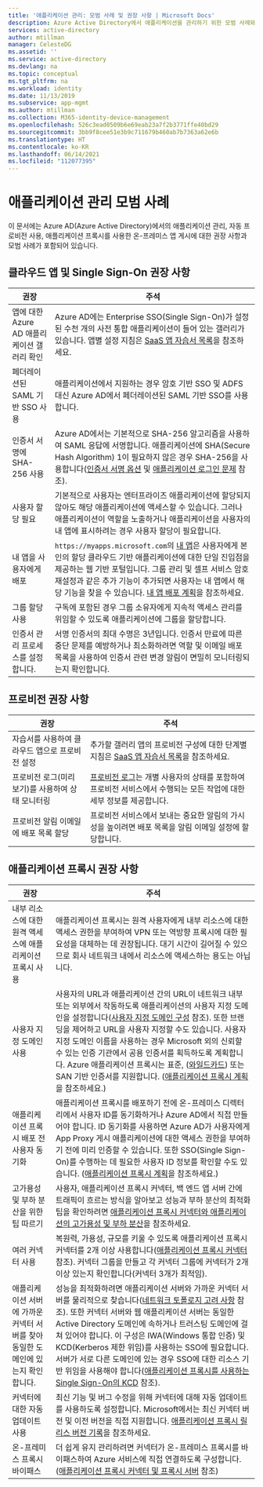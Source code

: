 ```yaml
---
title: '애플리케이션 관리: 모범 사례 및 권장 사항 | Microsoft Docs'
description: Azure Active Directory에서 애플리케이션을 관리하기 위한 모범 사례와 권장 사항을 알아봅니다. 애플리케이션 프록시를 사용하여 온-프레미스 앱을 자동으로 프로비전 및 게시하는 방법을 알아봅니다.
services: active-directory
author: mtillman
manager: CelesteDG
ms.assetid: ''
ms.service: active-directory
ms.devlang: na
ms.topic: conceptual
ms.tgt_pltfrm: na
ms.workload: identity
ms.date: 11/13/2019
ms.subservice: app-mgmt
ms.author: mtillman
ms.collection: M365-identity-device-management
ms.openlocfilehash: 526c3ead0509b6e69eab23a7f2b3771ffe40bd29
ms.sourcegitcommit: 3bb9f8cee51e3b9c711679b460ab7b7363a62e6b
ms.translationtype: HT
ms.contentlocale: ko-KR
ms.lasthandoff: 06/14/2021
ms.locfileid: "112077395"
---
```

# <a name="application-management-best-practices"></a>애플리케이션 관리 모범 사례

이 문서에는 Azure AD(Azure Active Directory)에서의 애플리케이션 관리, 자동 프로비전 사용, 애플리케이션 프록시를 사용한 온-프레미스 앱 게시에 대한 권장 사항과 모범 사례가 포함되어 있습니다.

## <a name="cloud-app-and-single-sign-on-recommendations"></a>클라우드 앱 및 Single Sign-On 권장 사항
| 권장 | 주석 |
| --- | --- |
| 앱에 대한 Azure AD 애플리케이션 갤러리 확인  | Azure AD에는 Enterprise SSO(Single Sign-On)가 설정된 수천 개의 사전 통합 애플리케이션이 들어 있는 갤러리가 있습니다. 앱별 설정 지침은 [SaaS 앱 자습서 목록](../saas-apps/tutorial-list.md)을 참조하세요.  | 
| 페더레이션된 SAML 기반 SSO 사용  | 애플리케이션에서 지원하는 경우 암호 기반 SSO 및 ADFS 대신 Azure AD에서 페더레이션된 SAML 기반 SSO를 사용합니다.  | 
| 인증서 서명에 SHA-256 사용  | Azure AD에서는 기본적으로 SHA-256 알고리즘을 사용하여 SAML 응답에 서명합니다. 애플리케이션에 SHA(Secure Hash Algorithm) 1이 필요하지 않은 경우 SHA-256을 사용합니다([인증서 서명 옵션](certificate-signing-options.md) 및 [애플리케이션 로그인 문제](application-sign-in-problem-application-error.md) 참조).  | 
| 사용자 할당 필요  | 기본적으로 사용자는 엔터프라이즈 애플리케이션에 할당되지 않아도 해당 애플리케이션에 액세스할 수 있습니다. 그러나 애플리케이션이 역할을 노출하거나 애플리케이션을 사용자의 내 앱에 표시하려는 경우 사용자 할당이 필요합니다.  | 
| 내 앱을 사용자에게 배포 | `https://myapps.microsoft.com`의 [내 앱](end-user-experiences.md)은 사용자에게 본인의 할당 클라우드 기반 애플리케이션에 대한 단일 진입점을 제공하는 웹 기반 포털입니다. 그룹 관리 및 셀프 서비스 암호 재설정과 같은 추가 기능이 추가되면 사용자는 내 앱에서 해당 기능을 찾을 수 있습니다. [내 앱 배포 계획](my-apps-deployment-plan.md)을 참조하세요.
| 그룹 할당 사용  | 구독에 포함된 경우 그룹 소유자에게 지속적 액세스 관리를 위임할 수 있도록 애플리케이션에 그룹을 할당합니다.  | 
| 인증서 관리 프로세스를 설정합니다. | 서명 인증서의 최대 수명은 3년입니다. 인증서 만료에 따른 중단 문제를 예방하거나 최소화하려면 역할 및 이메일 배포 목록을 사용하여 인증서 관련 변경 알림이 면밀히 모니터링되는지 확인합니다. |

## <a name="provisioning-recommendations"></a>프로비전 권장 사항
| 권장 | 주석 |
| --- | --- |
| 자습서를 사용하여 클라우드 앱으로 프로비전 설정 | 추가할 갤러리 앱의 프로비전 구성에 대한 단계별 지침은 [SaaS 앱 자습서 목록](../saas-apps/tutorial-list.md)을 참조하세요. |
| 프로비전 로그(미리 보기)를 사용하여 상태 모니터링 | [프로비전 로그](../reports-monitoring/concept-provisioning-logs.md?context=azure/active-directory/manage-apps/context/manage-apps-context)는 개별 사용자의 상태를 포함하여 프로비전 서비스에서 수행되는 모든 작업에 대한 세부 정보를 제공합니다. |
| 프로비전 알림 이메일에 배포 목록 할당 | 프로비전 서비스에서 보내는 중요한 알림의 가시성을 높이려면 배포 목록을 알림 이메일 설정에 할당합니다. |


## <a name="application-proxy-recommendations"></a>애플리케이션 프록시 권장 사항
| 권장 | 주석 |
| --- | --- |
| 내부 리소스에 대한 원격 액세스에 애플리케이션 프록시 사용 | 애플리케이션 프록시는 원격 사용자에게 내부 리소스에 대한 액세스 권한을 부여하여 VPN 또는 역방향 프록시에 대한 필요성을 대체하는 데 권장됩니다. 대기 시간이 길어질 수 있으므로 회사 네트워크 내에서 리소스에 액세스하는 용도는 아닙니다.
| 사용자 지정 도메인 사용 | 사용자의 URL과 애플리케이션 간의 URL이 네트워크 내부 또는 외부에서 작동하도록 애플리케이션의 사용자 지정 도메인을 설정합니다([사용자 지정 도메인 구성](../app-proxy/application-proxy-configure-custom-domain.md) 참조). 또한 브랜딩을 제어하고 URL을 사용자 지정할 수도 있습니다.  사용자 지정 도메인 이름을 사용하는 경우 Microsoft 외의 신뢰할 수 있는 인증 기관에서 공용 인증서를 획득하도록 계획합니다. Azure 애플리케이션 프록시는 표준, ([와일드카드](../app-proxy/application-proxy-wildcard.md)) 또는 SAN 기반 인증서를 지원합니다. ([애플리케이션 프록시 계획](../app-proxy/application-proxy-deployment-plan.md)을 참조하세요.) |
| 애플리케이션 프록시 배포 전 사용자 동기화 | 애플리케이션 프록시를 배포하기 전에 온-프레미스 디렉터리에서 사용자 ID를 동기화하거나 Azure AD에서 직접 만들어야 합니다. ID 동기화를 사용하면 Azure AD가 사용자에게 App Proxy 게시 애플리케이션에 대한 액세스 권한을 부여하기 전에 미리 인증할 수 있습니다. 또한 SSO(Single Sign-On)를 수행하는 데 필요한 사용자 ID 정보를 확인할 수도 있습니다. ([애플리케이션 프록시 계획](../app-proxy/application-proxy-deployment-plan.md)을 참조하세요.) |
| 고가용성 및 부하 분산을 위한 팁 따르기 | 사용자, 애플리케이션 프록시 커넥터, 백 엔드 앱 서버 간에 트래픽이 흐르는 방식을 알아보고 성능과 부하 분산의 최적화 팁을 확인하려면 [애플리케이션 프록시 커넥터와 애플리케이션의 고가용성 및 부하 분산](../app-proxy/application-proxy-high-availability-load-balancing.md)을 참조하세요. |
| 여러 커넥터 사용 | 복원력, 가용성, 규모를 키울 수 있도록 애플리케이션 프록시 커넥터를 2개 이상 사용합니다([애플리케이션 프록시 커넥터](../app-proxy/application-proxy-connectors.md) 참조). 커넥터 그룹을 만들고 각 커넥터 그룹에 커넥터가 2개 이상 있는지 확인합니다(커넥터 3개가 최적임). |
| 애플리케이션 서버에 가까운 커넥터 서버를 찾아 동일한 도메인에 있는지 확인합니다. | 성능을 최적화하려면 애플리케이션 서버와 가까운 커넥터 서버를 물리적으로 찾습니다([네트워크 토폴로지 고려 사항](../app-proxy/application-proxy-network-topology.md) 참조). 또한 커넥터 서버와 웹 애플리케이션 서버는 동일한 Active Directory 도메인에 속하거나 트러스팅 도메인에 걸쳐 있어야 합니다. 이 구성은 IWA(Windows 통합 인증) 및 KCD(Kerberos 제한 위임)를 사용하는 SSO에 필요합니다. 서버가 서로 다른 도메인에 있는 경우 SSO에 대한 리소스 기반 위임을 사용해야 합니다([애플리케이션 프록시를 사용하는 Single Sign-On의 KCD](../app-proxy/application-proxy-configure-single-sign-on-with-kcd.md) 참조). |
| 커넥터에 대한 자동 업데이트 사용 | 최신 기능 및 버그 수정을 위해 커넥터에 대해 자동 업데이트를 사용하도록 설정합니다. Microsoft에서는 최신 커넥터 버전 및 이전 버전을 직접 지원합니다. [애플리케이션 프록시 릴리스 버전 기록](../app-proxy/application-proxy-release-version-history.md)을 참조하세요. |
| 온-프레미스 프록시 바이패스 | 더 쉽게 유지 관리하려면 커넥터가 온-프레미스 프록시를 바이패스하여 Azure 서비스에 직접 연결하도록 구성합니다. ([애플리케이션 프록시 커넥터 및 프록시 서버](../app-proxy/application-proxy-configure-connectors-with-proxy-servers.md) 참조) |